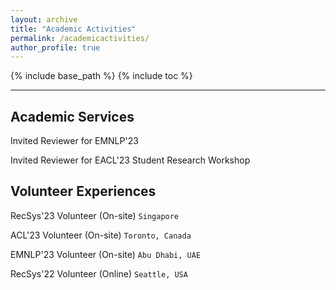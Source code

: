 ```yaml
---
layout: archive
title: "Academic Activities"
permalink: /academicactivities/
author_profile: true
---
```



{% include base_path %}
{% include toc %}

---

## Academic Services

Invited Reviewer for EMNLP'23

Invited Reviewer for EACL'23 Student Research Workshop


## Volunteer Experiences

RecSys'23 Volunteer (On-site)   `Singapore`

ACL'23 Volunteer (On-site)   `Toronto, Canada`

EMNLP'23 Volunteer (On-site)   `Abu Dhabi, UAE`

RecSys'22 Volunteer (Online)   `Seattle, USA`
